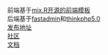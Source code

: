 前端基于[mix.R开源的前端模板](https://ext.dcloud.net.cn/plugin?id=200)  
后端基于[fastadmin](https://www.fastadmin.net)和[thinkphp5.0](http://thinkphp.cn)  
[发布地址](https://www.fastadmin.net/store/xshop.html)  
[社区](https://ask.fastadmin.net/zone/xshop.html)  
[文档](https://doc.fastadmin.net/xshop.html)
